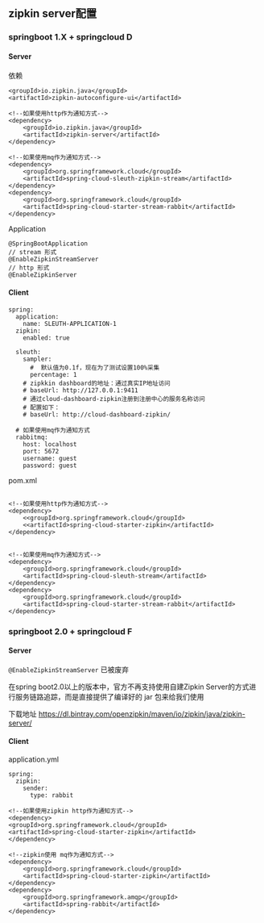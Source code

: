 
## zipkin server配置
### springboot 1.X + springcloud D


#### Server

依赖
```
<groupId>io.zipkin.java</groupId>
<artifactId>zipkin-autoconfigure-ui</artifactId>

<!--如果使用http作为通知方式-->
<dependency>
    <groupId>io.zipkin.java</groupId>
    <artifactId>zipkin-server</artifactId>
</dependency>

<!--如果使用mq作为通知方式-->
<dependency>
    <groupId>org.springframework.cloud</groupId>
    <artifactId>spring-cloud-sleuth-zipkin-stream</artifactId>
</dependency>
<dependency>
    <groupId>org.springframework.cloud</groupId>
    <artifactId>spring-cloud-starter-stream-rabbit</artifactId>
</dependency>
```

Application
```
@SpringBootApplication
// stream 形式
@EnableZipkinStreamServer
// http 形式
@EnableZipkinServer
```

#### Client

```
spring:
  application:
    name: SLEUTH-APPLICATION-1
  zipkin:
    enabled: true

  sleuth:
    sampler:
      #  默认值为0.1f，现在为了测试设置100%采集
      percentage: 1
    # zipkkin dashboard的地址：通过真实IP地址访问
    # baseUrl: http://127.0.0.1:9411
    # 通过cloud-dashboard-zipkin注册到注册中心的服务名称访问
    # 配置如下：
    # baseUrl: http://cloud-dashboard-zipkin/

  # 如果使用mq作为通知方式
  rabbitmq:
    host: localhost
    port: 5672
    username: guest
    password: guest
```

pom.xml
```

<!--如果使用http作为通知方式-->
<dependency>
    <<groupId>org.springframework.cloud</groupId>
    <<artifactId>spring-cloud-starter-zipkin</artifactId>
</dependency>


<!--如果使用mq作为通知方式-->
<dependency>
    <groupId>org.springframework.cloud</groupId>
    <artifactId>spring-cloud-sleuth-stream</artifactId>
</dependency>
<dependency>
    <groupId>org.springframework.cloud</groupId>
    <artifactId>spring-cloud-starter-stream-rabbit</artifactId>
</dependency>
```


### springboot 2.0 + springcloud F

#### Server
`@EnableZipkinStreamServer`
已被废弃

在spring boot2.0以上的版本中，官方不再支持使用自建Zipkin Server的方式进行服务链路追踪，而是直接提供了编译好的 jar 包来给我们使用

下载地址
https://dl.bintray.com/openzipkin/maven/io/zipkin/java/zipkin-server/


#### Client
application.yml
```
spring:
  zipkin:
    sender:
      type: rabbit
```

```
<!--如果使用zipkin http作为通知方式-->
<dependency>
<groupId>org.springframework.cloud</groupId>
<artifactId>spring-cloud-starter-zipkin</artifactId>
</dependency>

<!--zipkin使用 mq作为通知方式-->
<dependency>
    <groupId>org.springframework.cloud</groupId>
    <artifactId>spring-cloud-starter-zipkin</artifactId>
</dependency>
<dependency>
    <groupId>org.springframework.amqp</groupId>
    <artifactId>spring-rabbit</artifactId>
</dependency>
```